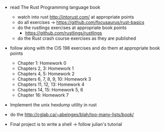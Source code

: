 - read The Rust Programming language book
    - watch into rust http://intorust.com/ at appropriate points
    - do all exercises -> https://github.com/focusaurus/rust-basics
    - do the rustlings exercises at appropriate book points
        - https://github.com/rustlings/rustlings
    - do the Rust crash course exercises as they are published
- follow along with the CIS 198 exercises and do them at appropriate book points
    - Chapter 1: Homework 0
    - Chapters 2, 3: Homework 1
    - Chapters 4, 5: Homework 2
    - Chapters 6, 7, 8, 9, 10: Homework 3
    - Chapters 11, 12, 13: Homework 4
    - Chapters 14, 15: Homework 5, 6
    - Chapter 16: Homework 7
- Implement the unix hexdump utility in rust
- do the http://cglab.ca/~abeinges/blah/too-many-lists/book/

- Final project is to write a shell -> follow julian's tutorial
